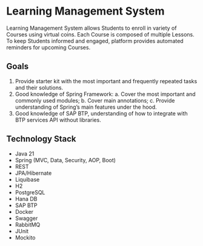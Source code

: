 # Learning Management System

Learning Management System allows Students to enroll in variety of Courses using
virtual coins. Each Course is composed of multiple Lessons. To keep Students informed
and engaged, platform provides automated reminders for upcoming Courses.

## Goals

1. Provide starter kit with the most important and frequently repeated tasks and
   their solutions.
2. Good knowledge of Spring Framework:
   a. Cover the most important and commonly used modules;
   b. Cover main annotations;
   c. Provide understanding of Spring’s main features under the hood.
3. Good knowledge of SAP BTP, understanding of how to integrate with BTP
   services API without libraries.

## Technology Stack

- Java 21
- Spring (MVC, Data, Security, AOP, Boot)
- REST
- JPA/Hibernate
- Liquibase
- H2
- PostgreSQL
- Hana DB
- SAP BTP
- Docker
- Swagger
- RabbitMQ
- JUnit
- Mockito